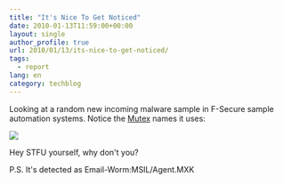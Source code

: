 ```yaml
---
title: "It's Nice To Get Noticed"
date: 2010-01-13T11:59:00+00:00
layout: single
author_profile: true
url: 2010/01/13/its-nice-to-get-noticed/
tags:
  - report
lang: en
category: techblog
---
```

Looking at a random new incoming malware sample in F-Secure sample automation systems. Notice the [Mutex](http://en.wikipedia.org/wiki/Mutex) names it uses:

<div>
  <a href="http://1.bp.blogspot.com/_vaUVXcmC3OI/S02uD4X6VzI/AAAAAAAAAo0/83C_iAV2kts/s1600-h/avanalystsstfu.png" imageanchor="1"><img border="0" src="http://1.bp.blogspot.com/_vaUVXcmC3OI/S02uD4X6VzI/AAAAAAAAAo0/83C_iAV2kts/s640/avanalystsstfu.png" /></a>
</div>

Hey STFU yourself, why don't you?

P.S. It's detected as Email-Worm:MSIL/Agent.MXK